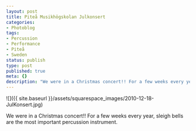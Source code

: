```yaml
---
layout: post
title: Piteå Musikhögskolan Julkonsert
categories:
- Photoblog
tags:
- Percussion
- Performance
- Piteå
- Sweden
status: publish
type: post
published: true
meta: {}
description: "We were in a Christmas concert!! For a few weeks every year, sleigh bells are the most important percussion instrument."
---
```


![]({{ site.baseurl }}/assets/squarespace_images/2010-12-18-JulKonsert.jpg) 

We were in a Christmas concert!! For a few weeks every year, sleigh bells are the most important percussion instrument.
